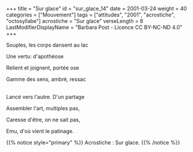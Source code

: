 +++
title = "Sur glace"
id = "sur_glace_14"
date = 2001-03-24
weight = 40
categories = ["Mouvement"]
tags = ["attitudes", "2001", "acrostiche", "octosyllabe"]
acrostiche = "Sur glace"
verseLength = 8
LastModifierDisplayName = "Barbara Post - Licence CC BY-NC-ND 4.0"
+++

Souples, les corps dansent au lac

Une vertu: d'apothéose

Relient et joignent, portée ose

Gamme des sens, ambré, ressac

 \
Lancé vers l'autre. D'un partage

Assembler l'art, multiples pas,

Caresse d'être, on ne sait pas,

Emu, d'où vient le patinage.

{{% notice style="primary" %}}
Acrostiche : Sur glace.
{{% /notice %}}
